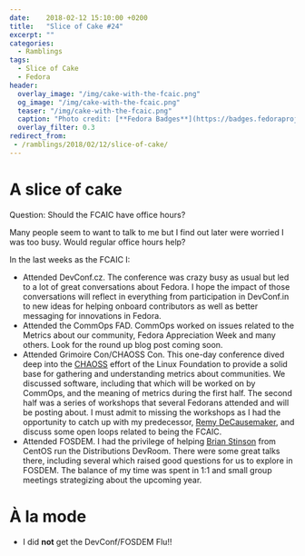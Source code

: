 ```yaml
---
date:    2018-02-12 15:10:00 +0200
title:   "Slice of Cake #24"
excerpt: ""
categories:
  - Ramblings
tags:
  - Slice of Cake
  - Fedora
header:
  overlay_image: "/img/cake-with-the-fcaic.png"
  og_image: "/img/cake-with-the-fcaic.png"
  teaser: "/img/cake-with-the-fcaic.png"
  caption: "Photo credit: [**Fedora Badges**](https://badges.fedoraproject.org/badge/its-a-cake-thing)"
  overlay_filter: 0.3
redirect_from:
 - /ramblings/2018/02/12/slice-of-cake/
---
```


# A slice of cake

Question: Should the FCAIC have office hours?

Many people seem to want to talk to me but I find out later were worried I was too busy.  Would regular office hours help?


In the last weeks as the FCAIC I:

- Attended DevConf.cz.  The conference was crazy busy as usual but led to a lot of great conversations about Fedora.  I hope the impact of those conversations will reflect in everything from participation in DevConf.in to new ideas for helping onboard contributors as well as better messaging for innovations in Fedora.
- Attended the CommOps FAD.  CommOps worked on issues related to the Metrics about our community, Fedora Appreciation Week and many others.  Look for the round up blog post coming soon.
- Attended Grimoire Con/CHAOSS Con.  This one-day conference dived deep into the [CHAOSS](https://chaoss.community/) effort of the Linux Foundation to provide a solid base for gathering and understanding metrics about communities.  We discussed software, including that which will be worked on by CommOps, and the meaning of metrics during the first half.  The second half was a series of workshops that several Fedorans attended and will be posting about.  I must admit to missing the workshops as I had the opportunity to catch up with my predecessor, [Remy DeCausemaker](https://twitter.com/remy_d), and discuss some open loops related to being the FCAIC.
- Attended FOSDEM.  I had the privilege of helping [Brian Stinson](https://twitter.com/bstinsonmhk) from CentOS run the Distributions DevRoom.  There were some great talks there, including several which raised good questions for us to explore in FOSDEM.  The balance of my time was spent in 1:1 and small group meetings strategizing about the upcoming year.

# À la mode

- I did **not** get the DevConf/FOSDEM Flu!!
